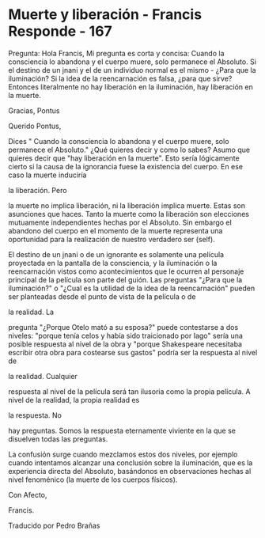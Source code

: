 # Muerte y liberación - Francis Responde - 167

Pregunta: Hola Francis, Mi pregunta es corta y concisa: Cuando la consciencia lo abandona y el cuerpo muere, solo permanece el Absoluto. Si el destino de un jnani y el de un individuo normal es el mismo - &iquest;Para que la iluminaci&oacute;n? Si la idea de la reencarnaci&oacute;n es falsa, &iquest;para que sirve? Entonces literalmente no hay liberaci&oacute;n en la iluminaci&oacute;n, hay liberaci&oacute;n en la muerte. 

Gracias, Pontus

Querido Pontus,

Dices " Cuando la consciencia lo abandona y el cuerpo muere, solo permanece el Absoluto." &iquest;Qu&eacute; quieres decir y como lo sabes? Asumo que quieres decir que "hay liberaci&oacute;n en la muerte". Esto ser&iacute;a l&oacute;gicamente cierto si la causa de la ignorancia fuese la existencia del cuerpo. En ese caso la muerte inducir&iacute;a 

la liberaci&oacute;n. Pero

 la muerte no implica liberaci&oacute;n, ni la liberaci&oacute;n implica muerte. Estas son asunciones que haces. Tanto la muerte como la liberaci&oacute;n son elecciones mutuamente independientes hechas por el Absoluto. Sin embargo el abandono del cuerpo en el momento de la muerte representa una oportunidad para la realizaci&oacute;n de nuestro verdadero ser (self).

El destino de un jnani o de un ignorante es solamente una pel&iacute;cula proyectada en la pantalla de la consciencia, y la iluminaci&oacute;n o la reencarnaci&oacute;n vistos como acontecimientos que le ocurren al personaje principal de la pel&iacute;cula son parte del gui&oacute;n. Las preguntas "&iquest;Para que la iluminaci&oacute;n?" o "&iquest;Cual es la utilidad de la idea de la reencarnaci&oacute;n" pueden ser planteadas desde el punto de vista de la pel&iacute;cula o de 

la realidad. La

 pregunta "&iquest;Porque Otelo mat&oacute; a su esposa?" puede contestarse a dos niveles: "porque ten&iacute;a celos y hab&iacute;a sido traicionado por Iago" ser&iacute;a una posible respuesta al nivel de la obra y "porque Shakespeare necesitaba escribir otra obra para costearse sus gastos" podr&iacute;a ser la respuesta al nivel de 

la realidad. Cualquier

 respuesta al nivel de la pel&iacute;cula ser&aacute; tan ilusoria como la propia pel&iacute;cula. A nivel de la realidad, la propia realidad es 

la respuesta. No

 hay preguntas. Somos la respuesta eternamente viviente en la que se disuelven todas las preguntas.

La confusi&oacute;n surge cuando mezclamos estos dos niveles, por ejemplo cuando intentamos alcanzar una conclusi&oacute;n sobre la iluminaci&oacute;n, que es la experiencia directa del Absoluto, bas&aacute;ndonos en observaciones hechas al nivel fenom&eacute;nico (la muerte de los cuerpos f&iacute;sicos).

Con Afecto,

Francis.

Traducido por Pedro Bra&ntilde;as

